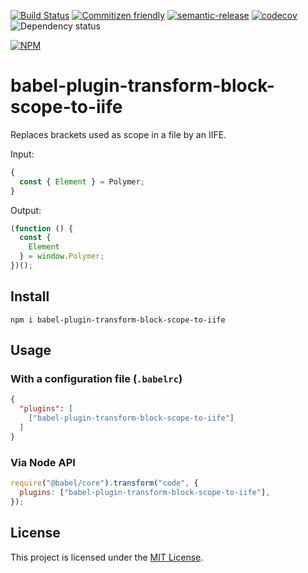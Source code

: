 [![Build Status](https://travis-ci.com/kcmr/babel-plugin-transform-block-scope-to-iife.svg?branch=master)](https://travis-ci.com/kcmr/babel-plugin-transform-block-scope-to-iife)
[![Commitizen friendly](https://img.shields.io/badge/commitizen-friendly-brightgreen.svg)](http://commitizen.github.io/cz-cli/)
[![semantic-release](https://img.shields.io/badge/%20%20%F0%9F%93%A6%F0%9F%9A%80-semantic--release-e10079.svg)](https://github.com/semantic-release/semantic-release)
[![codecov](https://codecov.io/gh/kcmr/babel-plugin-transform-block-scope-to-iife/branch/master/graph/badge.svg)](https://codecov.io/gh/kcmr/babel-plugin-transform-block-scope-to-iife)
![Dependency status](https://img.shields.io/david/kcmr/babel-plugin-transform-block-scope-to-iife.svg)

[![NPM](https://nodei.co/npm/babel-plugin-transform-block-scope-to-iife.png?downloads=true&downloadRank=true&stars=true)](https://nodei.co/npm/babel-plugin-transform-block-scope-to-iife/)

# babel-plugin-transform-block-scope-to-iife

Replaces brackets used as scope in a file by an IIFE.

Input:

```js
{
  const { Element } = Polymer;
}
```

Output: 

```js
(function () {
  const {
    Element
  } = window.Polymer;
})();
```

## Install 

```
npm i babel-plugin-transform-block-scope-to-iife
```

## Usage 

### With a configuration file (`.babelrc`)

```json
{
  "plugins": [
    ["babel-plugin-transform-block-scope-to-iife"]
  ]
}
```

### Via Node API

```js
require("@babel/core").transform("code", {
  plugins: ["babel-plugin-transform-block-scope-to-iife"],
});
```

## License

This project is licensed under the [MIT License](LICENSE).
